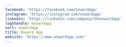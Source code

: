 ```yaml
---
facebook: 'https://facebook.com/onwardapp'
instagram: 'https://instagram.com/onwardapp'
linkedin: 'https://linkedin.com/company/theonwardapp'
logohandle: onwardapp
sort: onwardapp
title: Onward App
website: 'https://www.onwardapp.com/'
---
```

